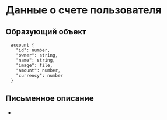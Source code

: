 # Данные о счете пользователя

## Образующий объект
```
  account {
    "id": number,
    "owner": string,
    "name": string,
    "image": file,
    "amount": number,
    "currency": number
  }
```

## Письменное описание
  - 